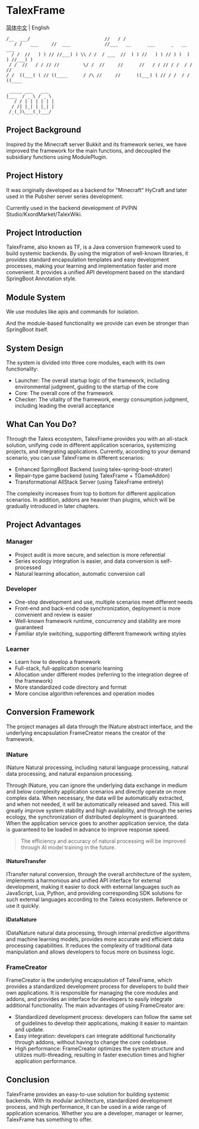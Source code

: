 # TalexFrame

[简体中文](./../README.md) | English


```
/__  ___/                            //   / /                                   
   / /   ___     //  ___             //___   __      ___      _   __      ___    
  / /  //   ) ) // //___) ) \\ / /  / ___  //  ) ) //   ) ) // ) )  ) ) //___) ) 
 / /  //   / / // //         \/ /  //     //      //   / / // / /  / / //        
/ /  ((___( ( // ((____      / /\ //     //      ((___( ( // / /  / / ((____     

```


     _____ ___   ___  
    |___  / _ \ / _ \ 
       / / | | | | | |
      / /| |_| | |_| |
     /_(_)\___(_)___/ 




## Project Background

Inspired by the Minecraft server Bukkit and its framework series, we have improved the framework for the main functions, and decoupled the subsidiary functions using ModulePlugin.

## Project History

It was originally developed as a backend for "Minecraft" HyCraft and later used in the Pubsher server series development.

Currently used in the backend development of PVPIN Studio/KxordMarket/TalexWiki.

## Project Introduction

TalexFrame, also known as TF, is a Java conversion framework used to build systemic backends. By using the migration of well-known libraries, it provides standard encapsulation templates and easy development processes, making your learning and implementation faster and more convenient. It provides a unified API development based on the standard SpringBoot Annotation style.

## Module System

We use modules like apis and commands for isolation.

And the module-based functionality we provide can even be stronger than SpringBoot itself.

## System Design

The system is divided into three core modules, each with its own functionality:

- Launcher: The overall startup logic of the framework, including environmental judgment, guiding to the startup of the core
- Core: The overall core of the framework
- Checker: The vitality of the framework, energy consumption judgment, including leading the overall acceptance

## What Can You Do?

Through the Talexs ecosystem, TalexFrame provides you with an all-stack solution, unifying code in different application scenarios, systemizing projects, and integrating applications. Currently, according to your demand scenario, you can use TalexFrame in different scenarios:

- Enhanced SpringBoot Backend (using talex-spring-boot-strater)
- Repair-type game backend (using TalexFrame + TGameAddon)
- Transformational AllStack Server (using TalexFrame entirely)

The complexity increases from top to bottom for different application scenarios. In addition, addons are heavier than plugins, which will be gradually introduced in later chapters.

## Project Advantages

### Manager

- Project audit is more secure, and selection is more referential
- Series ecology integration is easier, and data conversion is self-processed
- Natural learning allocation, automatic conversion call

### Developer

- One-stop development and use, multiple scenarios meet different needs
- Front-end and back-end code synchronization, deployment is more convenient and review is easier
- Well-known framework runtime, concurrency and stability are more guaranteed
- Familiar style switching, supporting different framework writing styles

### Learner

- Learn how to develop a framework
- Full-stack, full-application scenario learning
- Allocation under different modes (referring to the integration degree of the framework)
- More standardized code directory and format
- More concise algorithm references and operation modes

## Conversion Framework

The project manages all data through the INature abstract interface, and the underlying encapsulation FrameCreator means the creator of the framework.

### INature

INature Natural processing, including natural language processing, natural data processing, and natural expansion processing.

Through INature, you can ignore the underlying data exchange in medium and below complexity application scenarios and directly operate on more complex data. When necessary, the data will be automatically extracted, and when not needed, it will be automatically released and saved. This will greatly improve system stability and high availability, and through the series ecology, the synchronization of distributed deployment is guaranteed. When the application service goes to another application service, the data is guaranteed to be loaded in advance to improve response speed.

> The efficiency and accuracy of natural processing will be improved through AI model training in the future.

#### INatureTransfer

ITransfer natural conversion, through the overall architecture of the system, implements a harmonious and unified API interface for external development, making it easier to dock with external languages such as JavaScript, Lua, Python, and providing corresponding SDK solutions for such external languages according to the Talexs ecosystem. Reference or use it quickly.

#### IDataNature

IDataNature natural data processing, through internal predictive algorithms and machine learning models, provides more accurate and efficient data processing capabilities. It reduces the complexity of traditional data manipulation and allows developers to focus more on business logic.

### FrameCreator

FrameCreator is the underlying encapsulation of TalexFrame, which provides a standardized development process for developers to build their own applications. It is responsible for managing the core modules and addons, and provides an interface for developers to easily integrate additional functionality. The main advantages of using FrameCreator are:

- Standardized development process: developers can follow the same set of guidelines to develop their applications, making it easier to maintain and update.
- Easy integration: developers can integrate additional functionality through addons, without having to change the core codebase.
- High performance: FrameCreator optimizes the system structure and utilizes multi-threading, resulting in faster execution times and higher application performance.

## Conclusion

TalexFrame provides an easy-to-use solution for building systemic backends. With its modular architecture, standardized development process, and high performance, it can be used in a wide range of application scenarios. Whether you are a developer, manager or learner, TalexFrame has something to offer.
